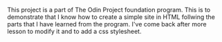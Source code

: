 This project is a part of The Odin Project foundation program.
This is to demonstrate that I know how to create a simple site in HTML follwing the parts that I have learned from the program.
I've come back after more lesson to modify it and to add a css stylesheet.